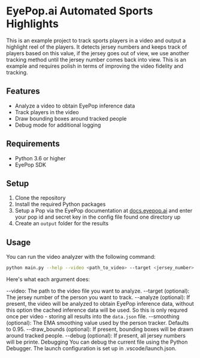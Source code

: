
# EyePop.ai Automated Sports Highlights

This is an example project to track sports players in a video and output a highlight reel of the players. 
It detects jersey numbers and keeps track of players based on this value, if the jersey goes out of view, we use another tracking method until the jersey number comes back into view. 
This is an example and requires polish in terms of improving the video fidelity and tracking.

## Features

- Analyze a video to obtain EyePop inference data
- Track players in the video
- Draw bounding boxes around tracked people
- Debug mode for additional logging

## Requirements

- Python 3.6 or higher
- EyePop SDK

## Setup

1. Clone the repository
2. Install the required Python packages
3. Setup a Pop via the EyePop documentation at [docs.eyepop.ai](docs.eyepop.ai) and enter your pop id and secret key in the config file found one directory up
4. Create an `output` folder for the results

## Usage

You can run the video analyzer with the following command:

```sh
python main.py --help --video <path_to_video> --target <jersey_number> --analyze --smoothing <smoothing_value> --draw_bounds --debug
```

Here's what each argument does:

--video: The path to the video file you want to analyze.
--target (optional): The jersey number of the person you want to track.
--analyze (optional): If present, the video will be analyzed to obtain EyePop inference data, without this option the cached inference data will be used. So this is only requred once per video - storing all results into the `data.json` file.
--smoothing (optional): The EMA smoothing value used by the person tracker. Defaults to 0.95.
--draw_bounds (optional): If present, bounding boxes will be drawn around tracked people.
--debug (optional): If present, all jersey numbers will be printe.
Debugging
You can debug the current file using the Python Debugger. The launch configuration is set up in .vscode/launch.json.
